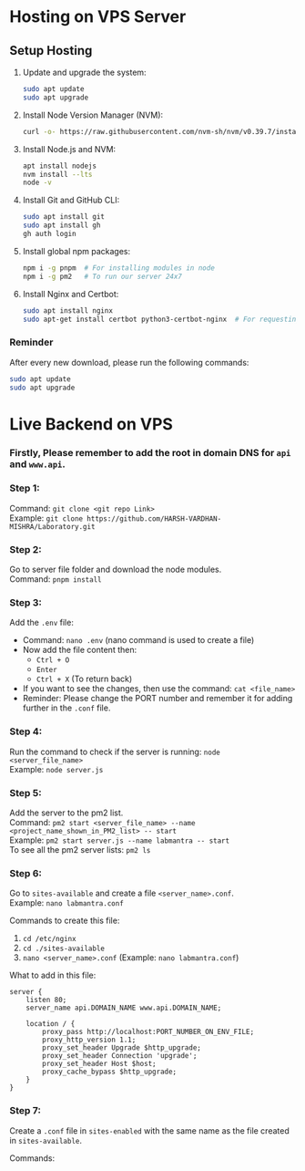# Hosting on VPS Server

## Setup Hosting

1. Update and upgrade the system:
    ```bash
    sudo apt update
    sudo apt upgrade
    ```

2. Install Node Version Manager (NVM):
    ```bash
    curl -o- https://raw.githubusercontent.com/nvm-sh/nvm/v0.39.7/install.sh | bash
    ```

3. Install Node.js and NVM:
    ```bash
    apt install nodejs
    nvm install --lts
    node -v
    ```

4. Install Git and GitHub CLI:
    ```bash
    sudo apt install git
    sudo apt install gh
    gh auth login
    ```

5. Install global npm packages:
    ```bash
    npm i -g pnpm  # For installing modules in node
    npm i -g pm2   # To run our server 24x7
    ```

6. Install Nginx and Certbot:
    ```bash
    sudo apt install nginx
    sudo apt-get install certbot python3-certbot-nginx  # For requesting the SSL Certificate
    ```

### Reminder

After every new download, please run the following commands:
```bash
sudo apt update
sudo apt upgrade
```





# Live Backend on VPS

### Firstly, Please remember to add the root in domain DNS for `api` and `www.api`.

### Step 1:
Command: `git clone <git repo Link>`  
Example: `git clone https://github.com/HARSH-VARDHAN-MISHRA/Laboratory.git`

### Step 2:
Go to server file folder and download the node modules.  
Command: `pnpm install`

### Step 3:
Add the `.env` file:
- Command: `nano .env` (nano command is used to create a file)
- Now add the file content then:
  - `Ctrl + O`
  - `Enter`
  - `Ctrl + X` (To return back)
- If you want to see the changes, then use the command: `cat <file_name>`
- Reminder: Please change the PORT number and remember it for adding further in the `.conf` file.

### Step 4:
Run the command to check if the server is running: `node <server_file_name>`  
Example: `node server.js`

### Step 5:
Add the server to the pm2 list.  
Command: `pm2 start <server_file_name> --name <project_name_shown_in_PM2_list> -- start`  
Example: `pm2 start server.js --name labmantra -- start`  
To see all the pm2 server lists: `pm2 ls`

### Step 6:
Go to `sites-available` and create a file `<server_name>.conf`.  
Example: `nano labmantra.conf`

Commands to create this file:
1. `cd /etc/nginx`
2. `cd ./sites-available`
3. `nano <server_name>.conf` (Example: `nano labmantra.conf`)

What to add in this file:

```nginx
server {
    listen 80;
    server_name api.DOMAIN_NAME www.api.DOMAIN_NAME;

    location / {
        proxy_pass http://localhost:PORT_NUMBER_ON_ENV_FILE;
        proxy_http_version 1.1;
        proxy_set_header Upgrade $http_upgrade;
        proxy_set_header Connection 'upgrade';
        proxy_set_header Host $host;
        proxy_cache_bypass $http_upgrade;
    }
}
```
### Step 7:
Create a `.conf` file in `sites-enabled` with the same name as the file created in `sites-available`.

Commands:












